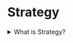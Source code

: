 # Strategy

<details>
  <summary>What is Strategy?</summary>

Strategy is a behavioural design pattern that lets you define a family of algorithms, but each of them into a separate class, and make their objects interchangeable. The pattern could be useful for Open-Close principle because allows to add new functionality by new strategy.

Applicability:

- Use the Strategy pattern when you want to use different variants of an algorithm within an object and switch from one algorithm to another during runtime.
- Use the Strategy when you have a lot of similar classes that only differ in executing some behaviour.
- Use the pattern to isolate the business logic from the implementation details of algorithms that may not be as important.
- Use it when your class has a massive conditional operator that switches between different variants of the same algorithm.

Prons:

- You can swap algorithms used inside an object at runtime.
- You can isolate the implementation details of an algorithm from the code that uses it.
- You can replace inheritance with composition.
- Open/Closed Principle. You can introduce new strategies without having to change the context.

Cons:

- If you only have a couple of algorithms and they rarely change, there is no real reason to overcomplicate the program with new classes and interfaces that come along with the pattern.
- Clients must be aware of the differences between strategies to be able to select a proper one.
- Many modern programming languages have functional type support that lets you implement different versions of an algorithm inside a set of anonymous functions.

[More >>](https://refactoring.guru/design-patterns/strategy)

</details>
